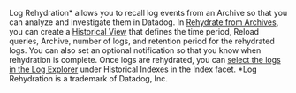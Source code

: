 Log Rehydration* allows you to recall log events from an Archive so that you can analyze and investigate them in Datadog. In <a href="https://docs.datadoghq.com/logs/archives/rehydrating" target="_blank">Rehydrate from Archives</a>, you can create a <a href="https://docs.datadoghq.com/logs/archives/rehydrating?tab=awss3#historical-views">Historical View</a> that defines the time period, Reload queries, Archive, number of logs, and retention period for the rehydrated logs. You can also set an optional notification so that you know when rehydration is complete. Once logs are rehydrated, you can <a href="https://docs.datadoghq.com/logs/archives/rehydrating?tab=awss3#from-the-log-explorer">select the logs in the Log Explorer</a> under Historical Indexes in the Index facet.
*Log Rehydration is a trademark of Datadog, Inc.

